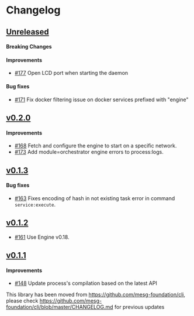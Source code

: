 # Changelog

## [Unreleased](https://github.com/mesg-foundation/js-sdk/releases/tag/%40mesg%2Fcli%40X.X.X)

#### Breaking Changes
#### Improvements

- [#177](https://github.com/mesg-foundation/js-sdk/pull/177) Open LCD port when starting the daemon

#### Bug fixes

- [#171](https://github.com/mesg-foundation/js-sdk/pull/171) Fix docker filtering issue on docker services prefixed with "engine"

## [v0.2.0](https://github.com/mesg-foundation/js-sdk/releases/tag/%40mesg%2Fcli%400.2.0)

#### Improvements

- [#168](https://github.com/mesg-foundation/js-sdk/pull/168) Fetch and configure the engine to start on a specific network.
- [#173](https://github.com/mesg-foundation/js-sdk/pull/173) Add module=orchestrator engine errors to process:logs.

## [v0.1.3](https://github.com/mesg-foundation/js-sdk/releases/tag/%40mesg%2Fcli%400.1.3)

#### Bug fixes

- [#163](https://github.com/mesg-foundation/js-sdk/pull/163) Fixes encoding of hash in not existing task error in command `service:execute`.

## [v0.1.2](https://github.com/mesg-foundation/js-sdk/releases/tag/%40mesg%2Fcli%400.1.2)

- [#161](https://github.com/mesg-foundation/js-sdk/pull/161) Use Engine v0.18.

## [v0.1.1](https://github.com/mesg-foundation/js-sdk/releases/tag/%40mesg%2Fcli%400.1.1)

#### Improvements

- [#148](https://github.com/mesg-foundation/js-sdk/pull/148) Update process's compilation based on the latest API

This library has been moved from https://github.com/mesg-foundation/cli, please check https://github.com/mesg-foundation/cli/blob/master/CHANGELOG.md for previous updates
